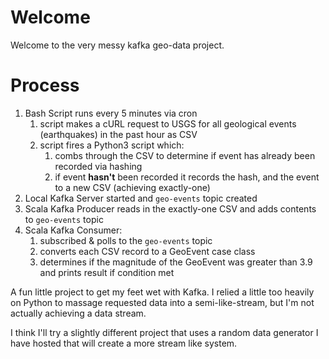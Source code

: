 # Welcome

Welcome to the very messy kafka geo-data project.

# Process

1. Bash Script runs every 5 minutes via cron
    1. script makes a cURL request to USGS for all geological events (earthquakes) in the past hour as CSV
    1. script fires a Python3 script which:
        1. combs through the CSV to determine if event has already been recorded via hashing
        1. if event **hasn't** been recorded it records the hash, and the event to a new CSV (achieving exactly-one)
1. Local Kafka Server started and `geo-events` topic created
1. Scala Kafka Producer reads in the exactly-one CSV and adds contents to `geo-events` topic
1. Scala Kafka Consumer:
    1. subscribed & polls to the `geo-events` topic
    1. converts each CSV record to a GeoEvent case class
    1. determines if the magnitude of the GeoEvent was greater than 3.9 and prints result if condition met

A fun little project to get my feet wet with Kafka. I relied a little too heavily on Python to massage requested data into a semi-like-stream, but I'm not actually achieving a data stream.

I think I'll try a slightly different project that uses a random data generator I have hosted that will create a more stream like system.